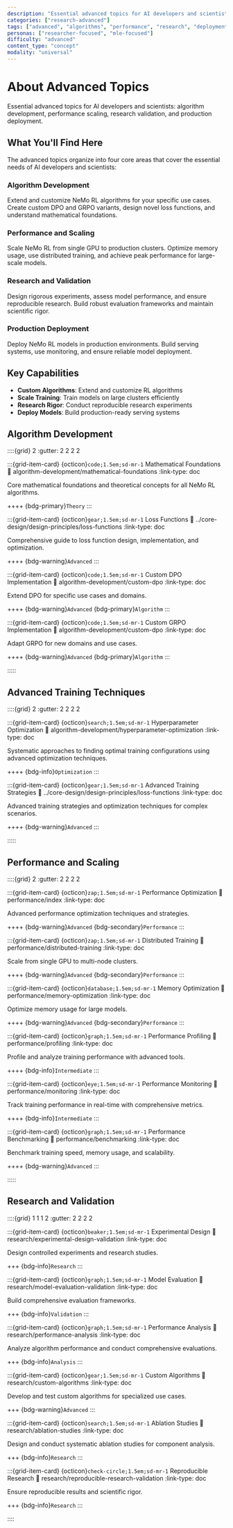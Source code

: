 ```yaml
---
description: "Essential advanced topics for AI developers and scientists: algorithm development, performance scaling, research validation, and production deployment"
categories: ["research-advanced"]
tags: ["advanced", "algorithms", "performance", "research", "deployment", "reinforcement-learning"]
personas: ["researcher-focused", "mle-focused"]
difficulty: "advanced"
content_type: "concept"
modality: "universal"
---
```


# About Advanced Topics

Essential advanced topics for AI developers and scientists: algorithm development, performance scaling, research validation, and production deployment.

## What You'll Find Here

The advanced topics organize into four core areas that cover the essential needs of AI developers and scientists:

### **Algorithm Development**

Extend and customize NeMo RL algorithms for your specific use cases. Create custom DPO and GRPO variants, design novel loss functions, and understand mathematical foundations.

### **Performance and Scaling**

Scale NeMo RL from single GPU to production clusters. Optimize memory usage, use distributed training, and achieve peak performance for large-scale models.

### **Research and Validation**

Design rigorous experiments, assess model performance, and ensure reproducible research. Build robust evaluation frameworks and maintain scientific rigor.

### **Production Deployment**

Deploy NeMo RL models in production environments. Build serving systems, use monitoring, and ensure reliable model deployment.

## Key Capabilities

- **Custom Algorithms**: Extend and customize RL algorithms
- **Scale Training**: Train models on large clusters efficiently
- **Research Rigor**: Conduct reproducible research experiments
- **Deploy Models**: Build production-ready serving systems

## Algorithm Development

::::{grid} 2
:gutter: 2 2 2 2

:::{grid-item-card} {octicon}`code;1.5em;sd-mr-1` Mathematical Foundations
:link: algorithm-development/mathematical-foundations
:link-type: doc

Core mathematical foundations and theoretical concepts for all NeMo RL algorithms.

++++
{bdg-primary}`Theory`
:::

:::{grid-item-card} {octicon}`gear;1.5em;sd-mr-1` Loss Functions
:link: ../core-design/design-principles/loss-functions
:link-type: doc

Comprehensive guide to loss function design, implementation, and optimization.

++++
{bdg-warning}`Advanced`
:::

:::{grid-item-card} {octicon}`code;1.5em;sd-mr-1` Custom DPO Implementation
:link: algorithm-development/custom-dpo
:link-type: doc

Extend DPO for specific use cases and domains.

++++
{bdg-warning}`Advanced` {bdg-primary}`Algorithm`
:::

:::{grid-item-card} {octicon}`code;1.5em;sd-mr-1` Custom GRPO Implementation
:link: algorithm-development/custom-dpo
:link-type: doc

Adapt GRPO for new domains and use cases.

++++
{bdg-warning}`Advanced` {bdg-primary}`Algorithm`
:::

:::::

## Advanced Training Techniques

::::{grid} 2
:gutter: 2 2 2 2

:::{grid-item-card} {octicon}`search;1.5em;sd-mr-1` Hyperparameter Optimization
:link: algorithm-development/hyperparameter-optimization
:link-type: doc

Systematic approaches to finding optimal training configurations using advanced optimization techniques.

++++
{bdg-info}`Optimization`
:::

:::{grid-item-card} {octicon}`gear;1.5em;sd-mr-1` Advanced Training Strategies
:link: ../core-design/design-principles/loss-functions
:link-type: doc

Advanced training strategies and optimization techniques for complex scenarios.

++++
{bdg-warning}`Advanced`
:::

:::::

## Performance and Scaling

::::{grid} 2
:gutter: 2 2 2 2

:::{grid-item-card} {octicon}`zap;1.5em;sd-mr-1` Performance Optimization
:link: performance/index
:link-type: doc

Advanced performance optimization techniques and strategies.

++++
{bdg-warning}`Advanced` {bdg-secondary}`Performance`
:::

:::{grid-item-card} {octicon}`zap;1.5em;sd-mr-1` Distributed Training
:link: performance/distributed-training
:link-type: doc

Scale from single GPU to multi-node clusters.

++++
{bdg-warning}`Advanced` {bdg-secondary}`Performance`
:::

:::{grid-item-card} {octicon}`database;1.5em;sd-mr-1` Memory Optimization
:link: performance/memory-optimization
:link-type: doc

Optimize memory usage for large models.

++++
{bdg-warning}`Advanced` {bdg-secondary}`Performance`
:::

:::{grid-item-card} {octicon}`graph;1.5em;sd-mr-1` Performance Profiling
:link: performance/profiling
:link-type: doc

Profile and analyze training performance with advanced tools.

++++
{bdg-info}`Intermediate`
:::

:::{grid-item-card} {octicon}`eye;1.5em;sd-mr-1` Performance Monitoring
:link: performance/monitoring
:link-type: doc

Track training performance in real-time with comprehensive metrics.

++++
{bdg-info}`Intermediate`
:::

:::{grid-item-card} {octicon}`graph;1.5em;sd-mr-1` Performance Benchmarking
:link: performance/benchmarking
:link-type: doc

Benchmark training speed, memory usage, and scalability.

++++
{bdg-warning}`Advanced`
:::

:::::

## Research and Validation

::::{grid} 1 1 1 2
:gutter: 2 2 2 2

:::{grid-item-card} {octicon}`beaker;1.5em;sd-mr-1` Experimental Design
:link: research/experimental-design-validation
:link-type: doc

Design controlled experiments and research studies.

+++
{bdg-info}`Research`
:::

:::{grid-item-card} {octicon}`graph;1.5em;sd-mr-1` Model Evaluation
:link: research/model-evaluation-validation
:link-type: doc

Build comprehensive evaluation frameworks.

+++
{bdg-info}`Validation`
:::

:::{grid-item-card} {octicon}`graph;1.5em;sd-mr-1` Performance Analysis
:link: research/performance-analysis
:link-type: doc

Analyze algorithm performance and conduct comprehensive evaluations.

+++
{bdg-info}`Analysis`
:::

:::{grid-item-card} {octicon}`gear;1.5em;sd-mr-1` Custom Algorithms
:link: research/custom-algorithms
:link-type: doc

Develop and test custom algorithms for specialized use cases.

+++
{bdg-warning}`Advanced`
:::

:::{grid-item-card} {octicon}`search;1.5em;sd-mr-1` Ablation Studies
:link: research/ablation-studies
:link-type: doc

Design and conduct systematic ablation studies for component analysis.

+++
{bdg-info}`Research`
:::

:::{grid-item-card} {octicon}`check-circle;1.5em;sd-mr-1` Reproducible Research
:link: research/reproducible-research-validation
:link-type: doc

Ensure reproducible results and scientific rigor.

+++
{bdg-info}`Research`
:::

::::
